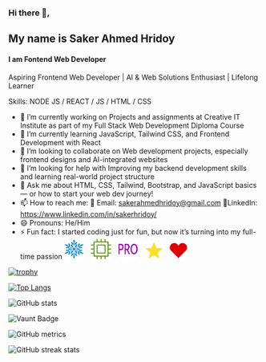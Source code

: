 ### Hi there 👋, 
## My name is Saker Ahmed Hridoy
#### I am Fontend Web Developer
[](https://media.licdn.com/dms/image/v2/D5616AQEgUyMX312D5g/profile-displaybackgroundimage-shrink_350_1400/B56ZoSlEWQJ4AY-/0/1761248326187?e=1762992000&v=beta&t=O37CLfoE13LIV1loac4xLaG32g7Iuj0yu5xiJSHvsxo)
Aspiring Frontend Web Developer | AI & Web Solutions Enthusiast | Lifelong Learner

Skills: NODE JS / REACT / JS / HTML / CSS

- 🔭 I’m currently working on Projects and assignments at Creative IT Institute as part of my Full Stack Web Development Diploma Course 
- 🌱 I’m currently learning JavaScript, Tailwind CSS, and Frontend Development with React 
- 👯 I’m looking to collaborate on Web development projects, especially frontend designs and AI-integrated websites 
- 🤔 I’m looking for help with Improving my backend development skills and learning real-world project structure 
- 💬 Ask me about HTML, CSS, Tailwind, Bootstrap, and JavaScript basics — or how to start your web dev journey! 
- 📫 How to reach me: 📧 Email:  sakerahmedhridoy@gmail.com  💼LinkedIn: https://www.linkedin.com/in/sakerhridoy/ 
- 😄 Pronouns: He/Him 
- ⚡ Fun fact: I started coding just for fun, but now it’s turning into my full-time passion 
<a href='https://archiveprogram.github.com/'><img src='https://raw.githubusercontent.com/acervenky/animated-github-badges/master/assets/acbadge.gif' width='40' height='40'></a> <a href='https://docs.github.com/en/developers'><img src='https://raw.githubusercontent.com/acervenky/animated-github-badges/master/assets/devbadge.gif' width='40' height='40'></a> <a href='https://github.com/pricing'><img src='https://raw.githubusercontent.com/acervenky/animated-github-badges/master/assets/pro.gif' width='40' height='40'></a> <a href='https://stars.github.com/'><img src='https://raw.githubusercontent.com/acervenky/animated-github-badges/master/assets/starbadge.gif' width='35' height='35'></a> <a href='https://docs.github.com/en/github/supporting-the-open-source-community-with-github-sponsors'><img src='https://raw.githubusercontent.com/acervenky/animated-github-badges/master/assets/sponsorbadge.gif' width='35' height='35'></a> 

[![trophy](https://github-profile-trophy.vercel.app/?username=https://github.com/sakerhridoy)](https://github.com/ryo-ma/github-profile-trophy)

[![Top Langs](https://github-readme-stats.vercel.app/api/top-langs/?username=https://github.com/sakerhridoy)](https://github.com/anuraghazra/github-readme-stats)

![GitHub stats](https://github-readme-stats.vercel.app/api?username=https://github.com/sakerhridoy&show_icons=true&count_private=true)  

![Vaunt Badge](https://api.vaunt.dev/v1/github/entities/https://github.com/sakerhridoy/contributions?format=svg&private=true)  

![GitHub metrics](https://metrics.lecoq.io/https://github.com/sakerhridoy)  

![GitHub streak stats](https://streak-stats.demolab.com/?user=https://github.com/sakerhridoy)  

